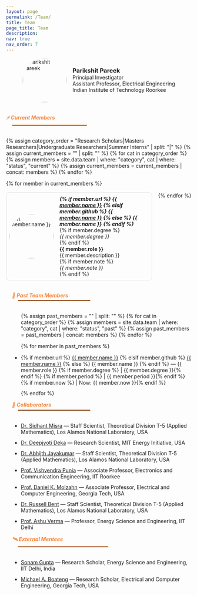 ```yaml
---
layout: page
permalink: /Team/
title: Team
page_title: Team
description: 
nav: true
nav_order: 7
---
```


<!-- Lab Logo + PI Info Side by Side -->
<div style="display: flex; align-items: center; justify-content: center; gap: 2rem; flex-wrap: wrap; margin-bottom: 2rem;">
  <!-- Lab Logo -->
  <!-- <div>
    <img src="{{ '/assets/img/Lab_Logo.jpg' | relative_url }}" alt="Lab Logo" style="width: 180px;" />
  </div> -->
  
  <!-- PI Info -->
  <div style="display: flex; align-items: center; gap: 1rem;">
    <img src="{{ '/assets/img/parikshit_zoomed.jpg' | relative_url }}" alt="Parikshit Pareek" style="width: 120px; border-radius: 50%;" />
    <div>
      <h3 style="margin: 0;"><a href="https://psquare-lab.github.io" style="text-decoration: none;">Parikshit Pareek</a></h3>
      <p style="margin: 0;">Principal Investigator<br>Assistant Professor, Electrical Engineering<br>Indian Institute of Technology Roorkee</p>
    </div>
  </div>
</div>


<div style="display: flex; flex-direction: column; align-items: flex-start; margin-bottom: 1rem;">
  <div style="display: flex; align-items: center; gap: 0.4rem;">
    <h5 style="color: #f8873c; font-weight: bold; margin: 0;">⚡ Current Members</h5>
  </div>
  <hr style="width: 40%; border: 1px solid #f8873c; margin: 0.3rem 0 1rem 1rem;" />
</div>


{% assign category_order = "Research Scholars|Masters Researchers|Undergraduate Researchers|Summer Interns" | split: "|" %}
{% assign current_members = "" | split: "" %}
{% for cat in category_order %}
  {% assign members = site.data.team | where: "category", cat | where: "status", "current" %}
  {% assign current_members = current_members | concat: members %}
{% endfor %}

<div style="display: flex; flex-wrap: wrap; gap: 1rem; margin-bottom: 2rem;">
  {% for member in current_members %}
    <div style="display: flex; align-items: center; gap: 1rem; flex: 1 1 33%; padding: 0.5rem; border: 1px solid #ddd; border-radius: 8px;">
      <img src="{{ '/assets/img/' | append: member.image | relative_url }}"
           alt="{{ member.name }}"
           style="width: 120px; height: 120px; object-fit: cover; border-radius: 50%; transition: transform 0.3s ease;"
           onmouseover="this.style.transform='scale(1)'"
           onmouseout="this.style.transform='scale(1)'"
           onerror="this.onerror=null; this.src='{{ '/assets/img/Lab_Logo.jpg' | relative_url }}';" />
      <div>
        <h5 style="margin: 0;">
          {% if member.url %}
            <a href="{{ member.url }}" target="_blank">{{ member.name }}</a>
          {% elsif member.github %}
            <a href="{{ member.github }}" target="_blank">{{ member.name }}</a>
          {% else %}
            {{ member.name }}
          {% endif %}
        </h5>
        {% if member.degree %}
          <p style="margin: 0;"><em>{{ member.degree }}</em></p>
        {% endif %}
        <p style="margin: 0;"><strong>{{ member.role }}</strong></p>
        <p style="margin: 0;">{{ member.description }}</p>
        {% if member.note %}
          <p style="margin: 0; font-style: italic;">{{ member.note }}</p>
        {% endif %}
      </div>
    </div>
  {% endfor %}
</div>

<!-- Wrapper to align everything to the left -->
<div style="max-width: 1300px; margin: 0 auto 2rem auto; padding-left: 1rem; text-align: left;">



<div style="display: flex; flex-direction: column; align-items: flex-start; margin-bottom: 1rem;">
  <div style="display: flex; align-items: center; gap: 0.4rem;">
    <h5 style="color: #f8873c; font-weight: bold; margin: 0;">🏁 Past Team Members</h5>
  </div>
  <hr style="width: 40%; border: 1px solid #f8873c; margin: 0.3rem 0 1rem 1rem;" />
</div>

<ul style="list-style-type: disc; padding-left: 1.5rem;">
  {% assign past_members = "" | split: "" %}
  {% for cat in category_order %}
    {% assign members = site.data.team | where: "category", cat | where: "status", "past" %}
    {% assign past_members = past_members | concat: members %}
  {% endfor %}

  {% for member in past_members %}
    <li style="margin-bottom: 0.75rem;">
      {% if member.url %}
        <a href="{{ member.url }}" target="_blank">{{ member.name }}</a>
      {% elsif member.github %}
        <a href="{{ member.github }}" target="_blank">{{ member.name }}</a>
      {% else %}
        {{ member.name }}
      {% endif %}
      — {{ member.role }}
      {% if member.degree %} | {{ member.degree }}{% endif %}
      {% if member.period %} | {{ member.period }}{% endif %}
      {% if member.now %} | Now: {{ member.now }}{% endif %}
    </li>
  {% endfor %}
</ul>



<div style="display: flex; flex-direction: column; align-items: flex-start; margin-bottom: 1rem;">
  <div style="display: flex; align-items: center; gap: 0.4rem;">
    <h5 style="color: #f8873c; font-weight: bold; margin: 0;">🤝 Collaborators</h5>
  </div>
  <hr style="width: 40%; border: 1px solid #f8873c; margin: 0.3rem 0 1rem 1rem;" />
</div>

<ul style="list-style-type: disc; padding-left: 1.5rem;">
  <li style="margin-bottom: 0.75rem;"><a href="https://sidhantmisra.github.io" target="_blank">Dr. Sidhant Misra</a> — Staff Scientist, Theoretical Division T-5 (Applied Mathematics), Los Alamos National Laboratory, USA</li>
  <li style="margin-bottom: 0.75rem;"><a href="https://energy.mit.edu/profile/deepjyoti-deka/" target="_blank">Dr. Deepjyoti Deka</a> — Research Scientist, MIT Energy Initiative, USA</li>
  <li style="margin-bottom: 0.75rem;"><a href="https://biryani.github.io" target="_blank">Dr. Abhijth Jayakumar</a> — Staff Scientist, Theoretical Division T-5 (Applied Mathematics), Los Alamos National Laboratory, USA</li>
  <li style="margin-bottom: 0.75rem;"><a href="https://sites.google.com/view/vishvendra" target="_blank">Prof. Vishvendra Punia</a> — Associate Professor, Electronics and Communication Engineering, IIT Roorkee</li>
  <li style="margin-bottom: 0.75rem;"><a href="https://molzahn.github.io" target="_blank">Prof. Daniel K. Molzahn</a> — Associate Professor, Electrical and Computer Engineering, Georgia Tech, USA</li>
  <li style="margin-bottom: 0.75rem;"><a href="https://public.lanl.gov/rbent/" target="_blank">Dr. Russell Bent</a> — Staff Scientist, Theoretical Division T-5 (Applied Mathematics), Los Alamos National Laboratory, USA</li>
  <li style="margin-bottom: 0.75rem;"><a href="https://abudhabi.iitd.ac.in/averma" target="_blank">Prof. Ashu Verma</a> — Professor, Energy Science and Engineering, IIT Delhi</li>
</ul>


<div style="display: flex; flex-direction: column; align-items: flex-start; margin-bottom: 1rem;">
  <div style="display: flex; align-items: center; gap: 0.2rem;">
    <h5 style="color: #f8873c; font-weight: bold; margin: 0;">🛰️ External Mentees</h5>
  </div>
  <hr style="width: 50%; border: 1px solid #f8873c; margin: 0.3rem 0 1rem 1rem;" />
</div>

<ul style="list-style-type: disc; padding-left: 1.5rem;">
  <li style="margin-bottom: 0.75rem;"><a href="#" target="_blank">Sonam Gupta</a> — Research Scholar, Energy Science and Engineering, IIT Delhi, India</li>
  <li style="margin-bottom: 0.75rem;"><a href="#" target="_blank">Michael A. Boateng</a> — Research Scholar, Electrical and Computer Engineering, Georgia Tech, USA</li>
</ul>

</div>
